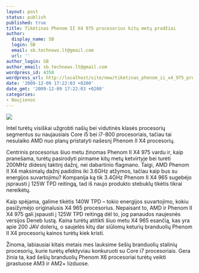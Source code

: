 ```yaml
---
layout: post
status: publish
published: true
title: Tikėtinas Phenom II X4 975 procesorius kitų metų pradžiai
author:
  display_name: SB
  login: SB
  email: sb.technews.lt@gmail.com
  url: ''
author_login: SB
author_email: sb.technews.lt@gmail.com
wordpress_id: 4358
wordpress_url: http://localhost/site/new/tiketinas_phenom_ii_x4_975_procesorius_kitu_metu_pradziai/
date: '2009-12-09 17:22:03 +0200'
date_gmt: '2009-12-09 17:22:03 +0200'
categories:
- Naujienos
---
```

<div class="imgright"><img src="http://t0.gstatic.com/images?q=tbn:1eCgVjsHIZhuKM:http://www.esaitech.com/objects/catalog/product/image/thb51796.jpg"  /></div>
<p>Intel turėtų visiškai užgrobti našių bei vidutinės klasės procesorių segmentus su naujausiais Core i5 bei i7-800 procesoriais, tačiau tai nesulaiko AMD nuo planų pristatyti našesnį Phenom II X4 procesorių.</p>
<p>Centrinis procesorius šiuo metu žinomas Phenom II X4 975 vardu ir, kaip pranešama, turėtų pasirodyti pirmame kitų metų ketvirtyje bei turėti 200MHz didesnį taktinį dažnį, nei dabartinio flagmano. Taigi, AMD Phenom II X4 maksimalų dažnį padidins iki 3.6GHz atžymos, tačiau kaip bus su energijos suvartojimu? Kompanija ką tik 3.4GHz Phenom II X4 965 sugebėjo įsprausti į 125W TPD reitingą, tad iš naujo produkto stebuklų tikėtis tikrai nereikėtų.</p>
<p>Kaip spėjama, galime tikėtis 140W TPD – tokio energijos suvartojimo, kokiu pasižymėjo originalusis X4 965 procesorius. Nepaisant to, AMD ir Phenom II X4 975 gali įspausti į 125W TPD reitingą dėl to, jog panaudos naujesnės versijos Deneb lustą. Kaina turėtų atitikti šiuo metu X4 965 esančią, kas yra apie 200 JAV dolerių, o saujelės kitų dar siūlomų keturių branduolių Phenom II X4 procesorių kainos turėtų kiek kristi.</p>
<p>Žinoma, labiausiai kitais metais mes lauksime šešių branduolių stalinių procesorių, kurie turėtų efektyviau konkuruoti su Core i7 procesoriais. Gera žinia ta, kad šešių branduolių Phenom X6 procesoriai turėtų veikti įprastuose AM3 ir AM2+ lizduose.<br /></p>
